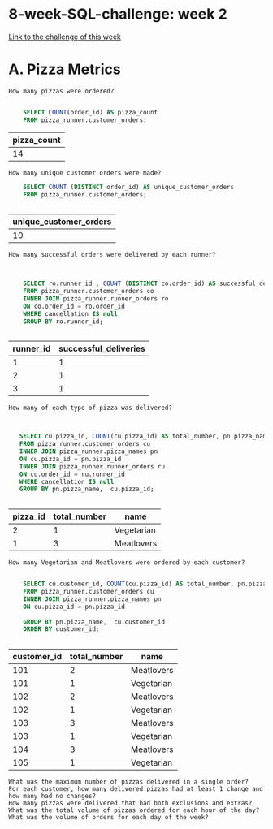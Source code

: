 # 8-week-SQL-challenge: week 2
[Link to the challenge of this week](https://8weeksqlchallenge.com/case-study-2/)

# A. Pizza Metrics

    How many pizzas were ordered?
    
```SQL

    SELECT COUNT(order_id) AS pizza_count
    FROM pizza_runner.customer_orders;


```

| pizza_count |
| ----- |
| 14    |





    How many unique customer orders were made?
    
```SQL
    SELECT COUNT (DISTINCT order_id) AS unique_customer_orders
    FROM pizza_runner.customer_orders;
    
```

| unique_customer_orders |
| ---------------------- |
| 10                     |


    How many successful orders were delivered by each runner?
    
```SQL

  
    SELECT ro.runner_id , COUNT (DISTINCT co.order_id) AS successful_deliveries
    FROM pizza_runner.customer_orders co
    INNER JOIN pizza_runner.runner_orders ro
    ON co.order_id = ro.order_id
    WHERE cancellation IS null
    GROUP BY ro.runner_id;
    
```

| runner_id | successful_deliveries |
| --------- | --------------------- |
| 1         | 1                     |
| 2         | 1                     |
| 3         | 1                     |




    How many of each type of pizza was delivered?
    
 ```SQL


    SELECT cu.pizza_id, COUNT(cu.pizza_id) AS total_number, pn.pizza_name AS  name
    FROM pizza_runner.customer_orders cu
    INNER JOIN pizza_runner.pizza_names pn
    ON cu.pizza_id = pn.pizza_id
    INNER JOIN pizza_runner.runner_orders ru
    ON cu.order_id = ru.runner_id
    WHERE cancellation IS null
    GROUP BY pn.pizza_name,  cu.pizza_id;
    
```

| pizza_id | total_number | name       |
| -------- | ------------ | ---------- |
| 2        | 1            | Vegetarian |
| 1        | 3            | Meatlovers |


    How many Vegetarian and Meatlovers were ordered by each customer?
```SQL

    SELECT cu.customer_id, COUNT(cu.pizza_id) AS total_number, pn.pizza_name AS  name
    FROM pizza_runner.customer_orders cu
    INNER JOIN pizza_runner.pizza_names pn
    ON cu.pizza_id = pn.pizza_id
    
    GROUP BY pn.pizza_name,  cu.customer_id
    ORDER BY customer_id;
    
```

| customer_id | total_number | name       |
| ----------- | ------------ | ---------- |
| 101         | 2            | Meatlovers |
| 101         | 1            | Vegetarian |
| 102         | 2            | Meatlovers |
| 102         | 1            | Vegetarian |
| 103         | 3            | Meatlovers |
| 103         | 1            | Vegetarian |
| 104         | 3            | Meatlovers |
| 105         | 1            | Vegetarian |


    What was the maximum number of pizzas delivered in a single order?
    For each customer, how many delivered pizzas had at least 1 change and how many had no changes?
    How many pizzas were delivered that had both exclusions and extras?
    What was the total volume of pizzas ordered for each hour of the day?
    What was the volume of orders for each day of the week?
